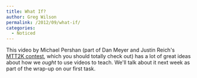 ```yaml
---
title: What If?
author: Greg Wilson
permalink: /2012/09/what-if/
categories:
  - Noticed
---
```

This video by Michael Pershan (part of Dan Meyer and Justin Reich's [MTT2K contest][1], which you should totally check out) has a lot of great ideas about how we *ought* to use videos to teach. We'll talk about it next week as part of the wrap-up on our first task.

 [1]: http://blog.mrmeyer.com/?p=14878

